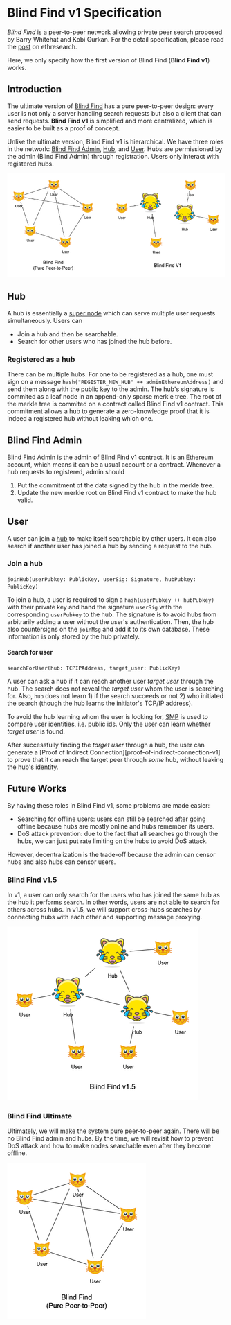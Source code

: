 # Blind Find v1 Specification

*Blind Find* is a peer-to-peer network allowing private peer search proposed by Barry Whitehat and Kobi Gurkan. For the detail specification, please read the [post][blind-find-ethresearch] on ethresearch.

Here, we only specify how the first version of Blind Find (**Blind Find v1**) works.

## Introduction

The ultimate version of [Blind Find][blind-find-ethresearch] has a pure peer-to-peer design: every user is not only a server handling search requests but also a client that can send requests. **Blind Find v1** is simplified and more centralized, which is easier to be built as a proof of concept.

Unlike the ultimate version, Blind Find v1 is hierarchical. We have three roles in the network: [Blind Find Admin](#Blind-Find-Admin), [Hub](#Hub), and [User](#User). Hubs are permissioned by the admin (Blind Find Admin) through registration. Users only interact with registered hubs.

![](assets/blind_find_ultimate_vs_v1.png)

## Hub

A hub is essentially a [super node](https://en.wikipedia.org/wiki/Supernode_(networking)) which can serve multiple user requests simultaneously. Users can
- Join a hub and then be searchable.
- Search for other users who has joined the hub before.

### Registered as a hub

There can be multiple hubs. For one to be registered as a hub, one must sign on a message `hash("REGISTER_NEW_HUB" ++ adminEthereumAddress)` and send them along with the public key to the admin. The hub's signature is commited as a leaf node in an append-only sparse merkle tree. The root of the merkle tree is commited on a contract called Blind Find v1 contract. This commitment allows a hub to generate a zero-knowledge proof that it is indeed a registered hub without leaking which one.

## Blind Find Admin

Blind Find Admin is the admin of Blind Find v1 contract. It is an Ethereum account, which means it can be a usual account or a contract. Whenever a hub requests to registered, admin should
1. Put the commitment of the data signed by the hub in the merkle tree.
2. Update the new merkle root on Blind Find v1 contract to make the hub valid.

## User

A user can join a [hub](#Hub) to make itself searchable by other users. It can also search if another user has joined a hub by sending a request to the hub.

### Join a hub

`joinHub(userPubkey: PublicKey, userSig: Signature, hubPubkey: PublicKey)`

To join a hub, a user is required to sign a `hash(userPubkey ++ hubPubkey)` with their private key and hand the signature `userSig` with the corresponding `userPubkey` to the hub. The signature is to avoid hubs from arbitrarily adding a user without the user's authentication. Then, the hub also countersigns on the `joinMsg` and add it to its own database. These information is only stored by the hub privately.

#### Search for user

`searchForUser(hub: TCPIPAddress, target_user: PublicKey)`

A user can ask a hub if it can reach another user *target user* through the hub. The search does not reveal the *target user* whom the user is searching for. Also, `hub` does not learn 1) if the search succeeds or not 2) who initiated the search (though the hub learns the initiator's TCP/IP address).

To avoid the hub learning whom the user is looking for, [SMP][smp] is used to compare user identities, i.e. public ids. Only the user can learn whether *target user* is found.

After successfully finding the *target user* through a hub, the user can generate a [Proof of Indirect Connection][proof-of-indirect-connection-v1] to prove that it can reach the target peer through *some* hub, without leaking the hub's identity.

## Future Works

By having these roles in Blind Find v1, some problems are made easier:
- Searching for offline users: users can still be searched after going offline because hubs are mostly online and hubs remember its users.
- DoS attack prevention: due to the fact that all searches go through the hubs, we can just put rate limiting on the hubs to avoid DoS attack.

However, decentralization is the trade-off because the admin can censor hubs and also hubs can censor users.

### Blind Find v1.5

In v1, a user can only search for the users who has joined the same hub as the hub it performs `search`. In other words, users are not able to search for others across hubs. In v1.5, we will support cross-hubs searches by connecting hubs with each other and supporting message proxying.

![](assets/blind_find_v1.5.png)

### Blind Find Ultimate

Ultimately, we will make the system pure peer-to-peer again. There will be no Blind Find admin and hubs. By the time, we will revisit how to prevent DoS attack and how to make nodes searchable even after they become offline.

![](assets/blind_find_ultimate.png)

[blind-find-ethresearch]: https://ethresear.ch/t/blind-find-private-social-network-search/6988
[smp]: https://en.wikipedia.org/wiki/Socialist_millionaire_problem#Off-the-Record_Messaging_protocol
